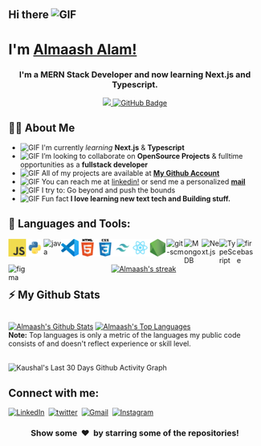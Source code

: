 ## Hi there <img alt="GIF" src="https://github.com/almaash/almaash/blob/main/Assets/Hi.gif" width="29px">

# I'm [Almaash Alam!](http://linkedin.com/in/almaash-alam-a96a291ab)

<h3 align="center">I'm a MERN Stack Developer and now learning Next.js and Typescript.</h3>

<p align="center">
<a href="https://github.com/almaash/github-profile-views-counter">
    <img src="https://komarev.com/ghpvc/?username=almaash">
</a>
<a href="https://github.com/almaash?tab=followers"><img src="https://img.shields.io/github/followers/almaash?label=Followers&style=social" alt="GitHub Badge"></a>
</p>
    
## 🙋‍♂️ About Me

- <img alt="GIF" src="https://github.com/almaash/almaash/blob/main/Assets/wave.gif" width="20px" /> I'm currently _learning_ **Next.js** & **Typescript**
- <img alt="GIF" src="https://github.com/almaash/almaash/blob/main/Assets/gandalf_parrot.gif" width="20px" /> I’m looking to collaborate on **OpenSource Projects** & fulltime opportunities as a **fullstack developer**
- <img alt="GIF" src="https://github.com/almaash/almaash/blob/main/Assets/headbang.gif" width="20px" /> All of my projects are available at **[My Github Account](https://github.com/almaash?tab=repositories)**
- <img alt="GIF" src="https://github.com/almaash/almaash/blob/main/Assets/Handshake.gif" width="20px" /> You can reach me at [linkedin!](http://linkedin.com/in/almaash-alam-a96a291ab) or send me a personalized **<a href="mailto:alamalmaash@gmail.com?subject=Hola%20Kaushal">mail</a>**
- <img alt="GIF" src="https://github.com/almaash/almaash/blob/main/Assets/happy.gif" width="20px" /> I try to: Go beyond and push the bounds
- <img alt="GIF" src="https://github.com/almaash/almaash/blob/main/Assets/Rocket.gif" width="20px" /> Fun fact **I love learning new text tech and Building stuff.**

## 🚀 Languages and Tools:

<p align="left">
<img align="left" alt="JavaScript" width="35px" src="https://raw.githubusercontent.com/github/explore/80688e429a7d4ef2fca1e82350fe8e3517d3494d/topics/javascript/javascript.png" />
<img align="left" alt="HTML5" width="35px" src="https://raw.githubusercontent.com/github/explore/80688e429a7d4ef2fca1e82350fe8e3517d3494d/topics/python/python.png" />
<img align="left" alt="java" width="35px" src="https://img.icons8.com/color/48/null/java-coffee-cup-logo--v1.png" />
<img align="left" alt="Visual Studio Code" width="35px" src="https://raw.githubusercontent.com/github/explore/80688e429a7d4ef2fca1e82350fe8e3517d3494d/topics/visual-studio-code/visual-studio-code.png" />
<img align="left" alt="HTML5" width="35px" src="https://raw.githubusercontent.com/github/explore/80688e429a7d4ef2fca1e82350fe8e3517d3494d/topics/html/html.png" />
<img align="left" alt="CSS3" width="35px" src="https://raw.githubusercontent.com/github/explore/80688e429a7d4ef2fca1e82350fe8e3517d3494d/topics/css/css.png" />
<img align="left" alt="tailwind" width="35px" src="https://raw.githubusercontent.com/github/explore/80688e429a7d4ef2fca1e82350fe8e3517d3494d/topics/tailwind/tailwind.png" />
<img align="left" alt="React" width="35px" src="https://raw.githubusercontent.com/github/explore/80688e429a7d4ef2fca1e82350fe8e3517d3494d/topics/react/react.png" />
<img align="left" alt="Node.js" width="35px" src="https://raw.githubusercontent.com/github/explore/80688e429a7d4ef2fca1e82350fe8e3517d3494d/topics/nodejs/nodejs.png" />
<img align="left" alt="git-scm" width="35px" src="https://img.icons8.com/color/48/000000/git.png" />
<img align="left" alt="MongoDB" width="35px" src="https://img.icons8.com/color/48/000000/mongodb.png" />
<img align="left" alt="Next.js" width="35px" src="https://img.icons8.com/fluency/48/000000/nextjs.png" />
<img align="left" alt="TypeScript" width="35px" src="https://img.icons8.com/color/48/000000/typescript.png" />

<img align="left" alt="firebase" width="35px" src="https://img.icons8.com/color/48/000000/google-firebase-console.png" />
<img align="left" alt="figma" width="35px" src="https://img.icons8.com/color/48/000000/figma--v2.png" />
</p>
<br/>
<br/>
<p align="center"><a href="https://github.com/almaash/github-readme-streak-stats">
    <img title="🔥 Get streak stats for your profile at git.io/streak-stats" alt="Almaash's streak" src="https://github-readme-streak-stats.herokuapp.com/?user=almaash&theme=black-ice&hide_border=true&stroke=0000&background=060A0CD0"/>
</a></p>

## :zap: My Github Stats

<br/>
<a href="https://github.com/almaash/github-readme-stats"><img alt="Almaash's Github Stats" src="https://github-readme-stats.vercel.app/api?username=almaash&show_icons=true&count_private=true&theme=react&hide_border=true&bg_color=0D1117" /></a>
<a href="https://github.com/almaash/github-readme-stats"><img alt="Almaash's Top Languages" src="https://github-readme-stats.vercel.app/api/top-langs/?username=almaash&langs_count=8&count_private=true&layout=compact&theme=react&hide_border=true&bg_color=0D1117" /></a>
<br/>
<b>Note:</b> Top languages is only a metric of the languages my public code consists of and doesn't reflect experience or skill level.

<br/>
<br/>

![Kaushal's Last 30 Days Github Activity Graph](https://gaurav-github-readme-activity-graph.vercel.app/graph?username=almaash&theme=tokyo-night)

## Connect with me:

<p align="left">
<a href="[https://www.linkedin.com/in/kaushal-kant-mishra/](https://www.linkedin.com/in/almaash-alam-a96a291ab/)"><img src="https://img.shields.io/badge/linkedin-%230077B5.svg?&style=for-the-badge&logo=linkedin&logoColor=white" alt="LinkedIn" /></a>&nbsp;
<a href="https://twitter.com/KaushalkantMis1"><img src="https://img.shields.io/badge/Twitter-1DA1F2?style=for-the-badge&logo=twitter&logoColor=white" alt="twitter"/></a>&nbsp;
<a href="mailto:contact.alamalmaash@gmail.com?subject=Hola%Almaash"><img src="https://img.shields.io/badge/gmail-%23D14836.svg?&style=for-the-badge&logo=gmail&logoColor=white" alt="Gmail"/></a>&nbsp;
<a href="https://www.instagram.com/__mahakals__/"><img src="https://img.shields.io/badge/instagram-%23E4405F.svg?&style=for-the-badge&logo=instagram&logoColor=white" alt="Instagram" /></a>&nbsp;
</p>

<div align="center">
<h3 align="center">Show some &nbsp;❤️&nbsp; by starring some of the repositories!</h3>
</div>

[instagram]: https://www.instagram.com/__mahakals__/
[linkedin]: [https://www.linkedin.com/in/kaushal-kant-mishra/](https://www.linkedin.com/in/almaash-alam-a96a291ab/)
